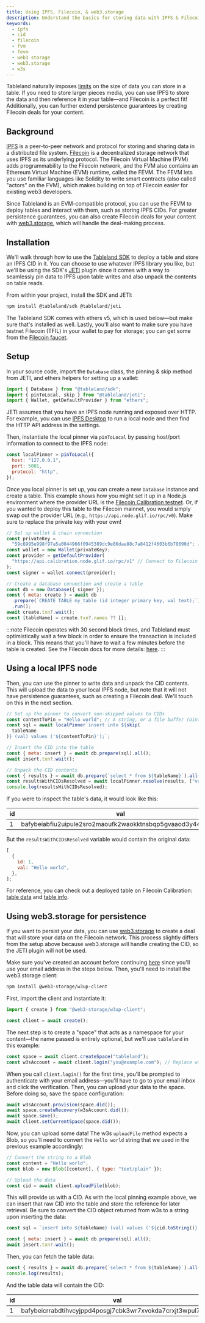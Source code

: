 ```yaml
---
title: Using IPFS, Filecoin, & web3.storage
description: Understand the basics for storing data with IPFS & Filecoin in tables.
keywords:
  - ipfs
  - cid
  - filecoin
  - fvm
  - fevm
  - web3 storage
  - web3.storage
  - w3s
---
```


Tableland naturally imposes [limits](/fundamentals/limits) on the size of data you can store in a table. If you need to store larger pieces media, you can use IPFS to store the data and then reference it in your table—and Filecoin is a perfect fit! Additionally, you can further extend persistence guarantees by creating Filecoin deals for your content.

## Background

[IPFS](https://ipfs.tech/) is a peer-to-peer network and protocol for storing and sharing data in a distributed file system. [Filecoin](https://filecoin.io/) is a decentralized storage network that uses IPFS as its underlying protocol. The Filecoin Virtual Machine (FVM) adds programmability to the Filecoin network, and the FVM also contains an Ethereum Virtual Machine (EVM) runtime, called the FEVM. The FEVM lets you use familiar languages like Solidity to write smart contracts (also called "actors" on the FVM), which makes building on top of Filecoin easier for existing web3 developers.

Since Tableland is an EVM-compatible protocol, you can use the FEVM to deploy tables and interact with them, such as storing IPFS CIDs. For greater persistence guarantees, you can also create Filecoin deals for your content with [web3.storage](https://web3.storage), which will handle the deal-making process.

## Installation

We'll walk through how to use the [Tableland SDK](/sdk) to deploy a table and store an IPFS CID in it. You can choose to use whatever IPFS library you like, but we'll be using the SDK's [JETI](/sdk/plugins/) plugin since it comes with a way to seamlessly pin data to IPFS upon table writes and also unpack the contents on table reads.

From within your project, install the SDK and JETI:

```bash npm2yarn
npm install @tableland/sdk @tableland/jeti
```

The Tableland SDK comes with ethers v5, which is used below—but make sure that's installed as well. Lastly, you'll also want to make sure you have testnet Filecoin (TFIL) in your wallet to pay for storage; you can get some from the [Filecoin faucet](https://faucet.calibration.fildev.network/).

## Setup

In your source code, import the `Database` class, the pinning & skip method from JETI, and ethers helpers for setting up a wallet:

```js
import { Database } from "@tableland/sdk";
import { pinToLocal, skip } from "@tableland/jeti";
import { Wallet, getDefaultProvider } from "ethers";
```

JETI assumes that you have an IPFS node running and exposed over HTTP. For example, you can use [IPFS Desktop](https://docs.ipfs.io/install/ipfs-desktop/) to run a local node and then find the HTTP API address in the settings.

Then, instantiate the local pinner via `pinToLocal` by passing host/port information to connect to the IPFS node:

```js
const localPinner = pinToLocal({
  host: "127.0.0.1",
  port: 5001,
  protocol: "http",
});
```

Once you local pinner is set up, you can create a new `Database` instance and create a table. This example shows how you might set it up in a Node.js environment where the provider URL is the [Filecoin Calibration testnet](/quickstarts/chains/filecoin#filecoin-calibration). Or, if you wanted to deploy this table to the Filecoin mainnet, you would simply swap out the provider URL (e.g., `https://api.node.glif.io/rpc/v0`). Make sure to replace the private key with your own!

```js
// Set up wallet & chain connection
const privateKey =
  "59c6995e998f97a5a0044966f0945389dc9e86dae88c7a8412f4603b6b78690d"; // Replace with your private key
const wallet = new Wallet(privateKey);
const provider = getDefaultProvider(
  "https://api.calibration.node.glif.io/rpc/v1" // Connect to Filecoin Calibration
);
const signer = wallet.connect(provider);

// Create a database connection and create a table
const db = new Database({ signer });
const { meta: create } = await db
  .prepare(`CREATE TABLE my_table (id integer primary key, val text);`)
  .run();
await create.txn?.wait();
const [tableName] = create.txn?.names ?? [];
```

:::note
Filecoin operates with 30 second block times, and Tableland must optimistically wait a few block in order to ensure the transaction is included in a block. This means that you'll have to wait a few minutes before the table is created. See the Filecoin docs for more details: [here](/quickstarts/chains/filecoin).
:::

## Using a local IPFS node

Then, you can use the pinner to write data and unpack the CID contents. This will upload the data to your local IPFS node, but note that it will not have persistence guarantees, such as creating a Filecoin deal. We'll touch on this in the next section.

```js
// Set up the pinner to convert non-skipped values to CIDs
const contentToPin = "Hello world"; // A string, or a file buffer (Uint8Array)
const sql = await localPinner`insert into ${skip(
  tableName
)} (val) values ('${contentToPin}');`;

// Insert the CID into the table
const { meta: insert } = await db.prepare(sql).all();
await insert.txn?.wait();

// Unpack the CID contents
const { results } = await db.prepare(`select * from ${tableName}`).all();
const resultsWithCIDsResolved = await localPinner.resolve(results, ["val"]);
console.log(resultsWithCIDsResolved);
```

If you were to inspect the table's data, it would look like this:

| id  | val                                                         |
| --- | ----------------------------------------------------------- |
| 1   | bafybeiabfiu2uipule2sro2maoufk2waokktnsbqp5gvaaod3y44ouft54 |

But the `resultsWithCIDsResolved` variable would contain the original data:

```js
[
  {
    id: 1,
    val: "Hello world",
  },
];
```

For reference, you can check out a deployed table on Filecoin Calibration: [table data](https://testnets.tableland.network/api/v1/query?statement=select%20*%20from%20my_table_314159_684) and [table info](https://testnets.tableland.network/api/v1/tables/314159/684).

## Using web3.storage for persistence

If you want to persist your data, you can use [web3.storage](https://web3.storage/) to create a deal that will store your data on the Filecoin network. This process slightly differs from the setup above because web3.storage will handle creating the CID, so the JETI plugin will not be used.

Make sure you've created an account before continuing [here](https://console.web3.storage/) since you'll use your email address in the steps below. Then, you'll need to install the web3.storage client:

```bash npm2yarn
npm install @web3-storage/w3up-client
```

First, import the client and instantiate it:

```js
import { create } from "@web3-storage/w3up-client";

const client = await create();
```

The next step is to create a "space" that acts as a namespace for your content—the name passed is entirely optional, but we'll use `tableland` in this example:

```js
const space = await client.createSpace("tableland");
const w3sAccount = await client.login("you@example.com"); // Replace with your w3s account's email address
```

When you call `client.login()` for the first time, you'll be prompted to authenticate with your email address—you'll have to go to your email inbox and click the verification. Then, you can upload your data to the space. Before doing so, save the space configuration:

```js
await w3sAccount.provision(space.did());
await space.createRecovery(w3sAccount.did());
await space.save();
await client.setCurrentSpace(space.did());
```

Now, you can upload some data! The w3s `uploadFile` method expects a Blob, so you'll need to convert the `Hello world` string that we used in the previous example accordingly:

```js
// Convert the string to a Blob
const content = "Hello world";
const blob = new Blob([content], { type: "text/plain" });

// Upload the data
const cid = await client.uploadFile(blob);
```

This will provide us with a CID. As with the local pinning example above, we can insert that raw CID into the table and store the reference for later retrieval. Be sure to convert the CID object returned from w3s to a string upon inserting the data:

```js
const sql = `insert into ${tableName} (val) values ('${cid.toString()}');`;

const { meta: insert } = await db.prepare(sql).all();
await insert.txn?.wait();
```

Then, you can fetch the table data:

```js
const { results } = await db.prepare(`select * from ${tableName}`).all();
console.log(results);
```

And the table data will contain the CID:

| id  | val                                                         |
| --- | ----------------------------------------------------------- |
| 1   | bafybeicrrabdtihvcyjppd4posgj7cbk3wr7xvokda7crxjt3wpul75ary |
